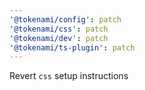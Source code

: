 ```yaml
---
'@tokenami/config': patch
'@tokenami/css': patch
'@tokenami/dev': patch
'@tokenami/ts-plugin': patch
---
```


Revert `css` setup instructions
